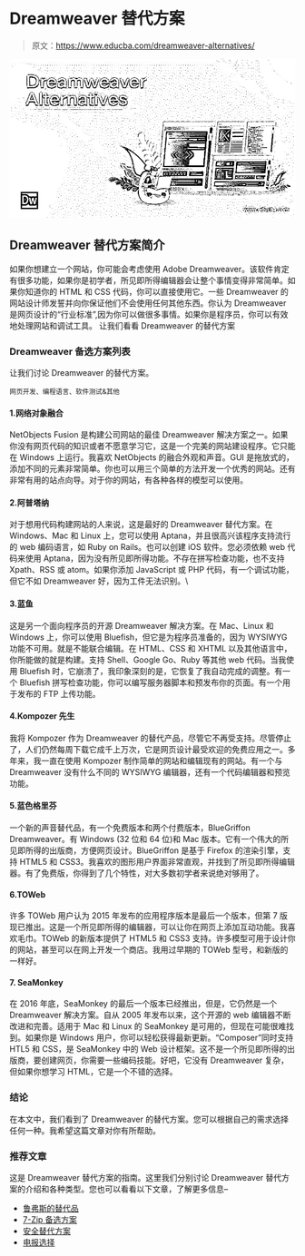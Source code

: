 # Dreamweaver 替代方案

> 原文：<https://www.educba.com/dreamweaver-alternatives/>

![Dreamweaver Alternatives](img/543e09f0bbe55660c3f13399f4ef8d22.png)



## Dreamweaver 替代方案简介

如果你想建立一个网站，你可能会考虑使用 Adobe Dreamweaver。该软件肯定有很多功能，如果你是初学者，所见即所得编辑器会让整个事情变得非常简单。如果你知道你的 HTML 和 CSS 代码，你可以直接使用它。一些 Dreamweaver 的网站设计师发誓并向你保证他们不会使用任何其他东西。你认为 Dreamweaver 是网页设计的“行业标准”,因为你可以做很多事情。如果你是程序员，你可以有效地处理网站和调试工具。
让我们看看 Dreamweaver 的替代方案

### Dreamweaver 备选方案列表

让我们讨论 Dreamweaver 的替代方案。

<small>网页开发、编程语言、软件测试&其他</small>

#### 1.网络对象融合

NetObjects Fusion 是构建公司网站的最佳 Dreamweaver 解决方案之一。如果你没有网页代码的知识或者不愿意学习它，这是一个完美的网站建设程序。它只能在 Windows 上运行。我喜欢 NetObjects 的融合外观和声音。GUI 是拖放式的，添加不同的元素非常简单。你也可以用三个简单的方法开发一个优秀的网站。还有非常有用的站点向导。对于你的网站，有各种各样的模型可以使用。

#### 2.阿普塔纳

对于想用代码构建网站的人来说，这是最好的 Dreamweaver 替代方案。在 Windows、Mac 和 Linux 上，您可以使用 Aptana，并且很高兴该程序支持流行的 web 编码语言，如 Ruby on Rails。也可以创建 iOS 软件。您必须依赖 web 代码来使用 Aptana，因为没有所见即所得功能。不存在拼写检查功能，也不支持 Xpath、RSS 或 atom。如果你添加 JavaScript 或 PHP 代码，有一个调试功能，但它不如 Dreamweaver 好，因为工件无法识别。\

#### 3.蓝鱼

这是另一个面向程序员的开源 Dreamweaver 解决方案。在 Mac、Linux 和 Windows 上，你可以使用 Bluefish，但它是为程序员准备的，因为 WYSIWYG 功能不可用。就是不能联合编辑。在 HTML、CSS 和 XHTML 以及其他语言中，你所能做的就是构建。支持 Shell、Google Go、Ruby 等其他 web 代码。当我使用 Bluefish 时，它崩溃了，我印象深刻的是，它恢复了我自动完成的调整。有一个 Bluefish 拼写检查功能，你可以编写服务器脚本和预发布你的页面。有一个用于发布的 FTP 上传功能。

#### 4.Kompozer 先生

我将 Kompozer 作为 Dreamweaver 的替代产品，尽管它不再受支持。尽管停止了，人们仍然每周下载它成千上万次，它是网页设计最受欢迎的免费应用之一。多年来，我一直在使用 Kompozer 制作简单的网站和编辑现有的网站。有一个与 Dreamweaver 没有什么不同的 WYSIWYG 编辑器，还有一个代码编辑器和预览功能。

#### 5.蓝色格里芬

一个新的声音替代品，有一个免费版本和两个付费版本，BlueGriffon Dreamweaver。有 Windows (32 位和 64 位)和 Mac 版本。它有一个伟大的所见即所得的出版商，方便网页设计。BlueGriffon 是基于 Firefox 的渲染引擎，支持 HTML5 和 CSS3。我喜欢的图形用户界面非常直观，并找到了所见即所得编辑器。有了免费版，你得到了几个特性，对大多数初学者来说绝对够用了。

#### 6.TOWeb

许多 TOWeb 用户认为 2015 年发布的应用程序版本是最后一个版本，但第 7 版现已推出。这是一个所见即所得的编辑器，可以让你在网页上添加互动功能。我喜欢毛巾。TOWeb 的新版本提供了 HTML5 和 CSS3 支持。许多模型可用于设计你的网站，甚至可以在网上开发一个商店。我用过早期的 TOWeb 型号，和新版的一样好。

#### 7\. SeaMonkey

在 2016 年底，SeaMonkey 的最后一个版本已经推出，但是，它仍然是一个 Dreamweaver 解决方案。自从 2005 年发布以来，这个开源的 web 编辑器不断改进和完善。适用于 Mac 和 Linux 的 SeaMonkey 是可用的，但现在可能很难找到。如果你是 Windows 用户，你可以轻松获得最新更新。“Composer”同时支持 HTL5 和 CSS，是 SeaMonkey 中的 Web 设计框架。这不是一个所见即所得的出版商，要创建网页，你需要一些编码技能。好吧，它没有 Dreamweaver 复杂，但如果你想学习 HTML，它是一个不错的选择。

### 结论

在本文中，我们看到了 Dreamweaver 的替代方案。您可以根据自己的需求选择任何一种。我希望这篇文章对你有所帮助。

### 推荐文章

这是 Dreamweaver 替代方案的指南。这里我们分别讨论 Dreamweaver 替代方案的介绍和各种类型。您也可以看看以下文章，了解更多信息–

*   [鲁弗斯的替代品](https://www.educba.com/rufus-alternatives/)
*   [7-Zip 备选方案](https://www.educba.com/7-zip-alternatives/)
*   [安全替代方案](https://www.educba.com/securecrt-alternatives/)
*   [电报选择](https://www.educba.com/telegram-alternatives/)





